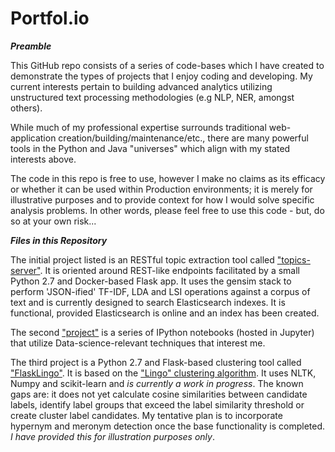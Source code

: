 # Portfol.io

***Preamble***

This GitHub repo consists of a series of code-bases which I have created to demonstrate the types of projects that I enjoy coding and developing. My current interests pertain to building advanced analytics utilizing unstructured text processing methodologies (e.g NLP, NER, amongst others).

While much of my professional expertise surrounds traditional web-application creation/building/maintenance/etc., there are many powerful tools in the Python and Java "universes" which align with my stated interests above.

The code in this repo is free to use, however I make no claims as its efficacy or whether it can be used within Production environments; it is merely for illustrative purposes and to provide context for how I would solve specific analysis problems. In other words, please feel free to use this code - but, do so at your own risk...

***Files in this Repository***


The initial project listed is an RESTful topic extraction tool called ["topics-server"](https://github.com/JBlakeGage/Portfol.io/topics-server). It is oriented around REST-like endpoints facilitated by a small Python 2.7 and Docker-based Flask app. It uses the gensim stack to perform 'JSON-ified' TF-IDF, LDA and LSI operations against a corpus of text and is currently designed to search Elasticsearch indexes. It is functional, provided Elasticsearch is online and an index has been created.

The second ["project"](https://github.com/JBlakeGage/Portfol.io/jupyter-notebooks) is a series of IPython notebooks (hosted in Jupyter) that utilize Data-science-relevant techniques that interest me.

The third project is a Python 2.7 and Flask-based clustering tool called ["FlaskLingo"](https://github.com/JBlakeGage/Portfol.io/FlaskLingo). It is based on the ["Lingo" clustering algorithm](http://citeseerx.ist.psu.edu/viewdoc/download?doi=10.1.1.9.5370&rep=rep1&type=pdf). It uses NLTK, Numpy and scikit-learn and *is currently a work in progress*. The known gaps are: it does not yet calculate cosine similarities between candidate labels, identify label groups that exceed the label similarity threshold or create cluster label candidates. My tentative plan is to incorporate hypernym and meronym detection once the base functionality is completed. *I have provided this for illustration purposes only*.







```  
